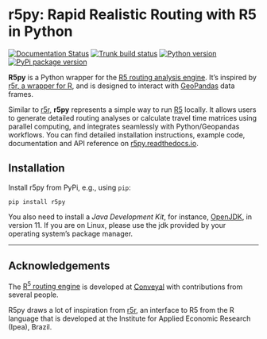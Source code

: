 # r5py: Rapid Realistic Routing with R5 in Python

[![Documentation Status](https://readthedocs.org/projects/r5py/badge/?version=stable)](https://r5py.readthedocs.io/en/stable/?badge=stable)
[![Trunk build status](https://github.com/r5py/r5py/actions/workflows/build-merged-pull-requests.yml/badge.svg)](https://github.com/r5py/r5py/actions/workflows/build-merged-pull-requests.yml)
[![Python version](https://img.shields.io/pypi/pyversions/streetviewdownloader)](https://pypi.org/project/r5py)
[![PyPi package version](https://img.shields.io/pypi/v/streetviewdownloader)](https://pypi.org/project/r5py)

**R5py** is a Python wrapper for the [R5 routing analysis
engine](https://github.com/conveyal/r5). It’s inspired by [r5r, a wrapper for
R](https://ipeagit.github.io/r5r/), and is designed to interact with
[GeoPandas](https://geopandas.org/) data frames.

Similar to [r5r](https://ipeagit.github.io/r5r/), **r5py** represents a simple
way to run [R5](https://github.com/conveyal/r5) locally. It allows users to
generate detailed routing analyses or calculate travel time matrices using
parallel computing, and integrates seamlessly with Python/Geopandas workflows.
You can find detailed installation instructions, example code, documentation and
API reference on [r5py.readthedocs.io](https://r5py.readthedocs.io).

## Installation

Install r5py from PyPi, e.g., using `pip`:

``` pip install r5py ```

You also need to install a *Java Development Kit*, for instance,
[OpenJDK](http://jdk.java.net/java-se-ri/11), in version 11. If you are on
Linux, please use the jdk provided by your operating system’s package manager.


--------


## Acknowledgements

The [R<sup>5</sup> routing engine](https://github.com/conveyal/r5) is developed
at [Conveyal](https://www.conveyal.com/) with contributions from several people.

R5py draws a lot of inspiration from [r5r](https://github.com/ipeaGIT/r5r/), an
interface to R5 from the R language that is developed at the Institute for Applied
Economic Research (Ipea), Brazil.

<!--//

TODO:
Citation (at least a Zenodo link, first; then also a software paper)

//-->
